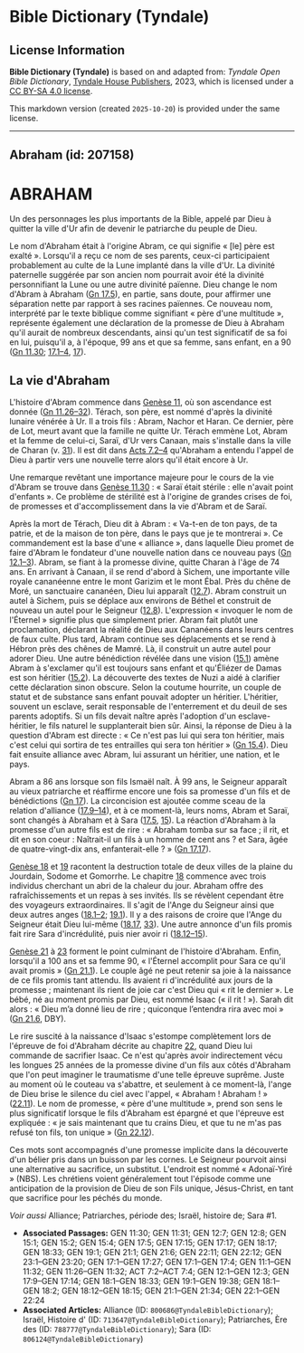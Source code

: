 # Bible Dictionary (Tyndale)

## License Information

**Bible Dictionary (Tyndale)** is based on and adapted from: _Tyndale Open Bible Dictionary_, [Tyndale House Publishers](https://tyndaleopenresources.com/), 2023, which is licensed under a [CC BY-SA 4.0 license](https://creativecommons.org/licenses/by-sa/4.0/legalcode.en).

This markdown version (created `2025-10-20`) is provided under the same license.



--------------------------------

## Abraham (id: 207158)

**ABRAHAM**
===========

Un des personnages les plus importants de la Bible, appelé par Dieu à quitter la ville d'Ur afin de devenir le patriarche du peuple de Dieu.

Le nom d'Abraham était à l'origine Abram, ce qui signifie « \[le] père est exalté ». Lorsqu'il a reçu ce nom de ses parents, ceux\-ci participaient probablement au culte de la Lune implanté dans la ville d'Ur. La divinité paternelle suggérée par son ancien nom pourrait avoir été la divinité personnifiant la Lune ou une autre divinité païenne. Dieu change le nom d'Abram à Abraham ([Gn 17\.5](https://ref.ly/Gen17:5)), en partie, sans doute, pour affirmer une séparation nette par rapport à ses racines païennes. Ce nouveau nom, interprété par le texte biblique comme signifiant « père d'une multitude », représente également une déclaration de la promesse de Dieu à Abraham qu'il aurait de nombreux descendants, ainsi qu'un test significatif de sa foi en lui, puisqu'il a, à l'époque, 99 ans et que sa femme, sans enfant, en a 90 ([Gn 11\.30](https://ref.ly/Gen11:30); [17\.1–4](https://ref.ly/Gen17:1-Gen17:4), [17](https://ref.ly/Gen17:17)).

La vie d'Abraham
----------------

L'histoire d'Abram commence dans [Genèse 11](https://ref.ly/Gen11:1-Gen11:32), où son ascendance est donnée ([Gn 11\.26–32](https://ref.ly/Gen11:26-Gen11:32)). Térach, son père, est nommé d'après la divinité lunaire vénérée à Ur. Il a trois fils : Abram, Nachor et Haran. Ce dernier, père de Lot, meurt avant que la famille ne quitte Ur. Térach emmène Lot, Abram et la femme de celui\-ci, Saraï, d'Ur vers Canaan, mais s'installe dans la ville de Charan (v.  [31](https://ref.ly/Gen11:31)). Il est dit dans [Acts 7\.2–4](https://ref.ly/Acts7:2-Acts7:4) qu'Abraham a entendu l'appel de Dieu à partir vers une nouvelle terre alors qu'il était encore à Ur.

Une remarque revêtant une importance majeure pour le cours de la vie d'Abram se trouve dans [Genèse 11\.30](https://ref.ly/Gen11:30) : « Saraï était stérile : elle n'avait point d'enfants ». Ce problème de stérilité est à l'origine de grandes crises de foi, de promesses et d'accomplissement dans la vie d'Abram et de Saraï.

Après la mort de Térach, Dieu dit à Abram : « Va\-t\-en de ton pays, de ta patrie, et de la maison de ton père, dans le pays que je te montrerai ». Ce commandement est la base d'une « alliance », dans laquelle Dieu promet de faire d'Abram le fondateur d'une nouvelle nation dans ce nouveau pays ([Gn 12\.1–3](https://ref.ly/Gen12:1-Gen12:3)). Abram, se fiant à la promesse divine, quitte Charan à l'âge de 74 ans. En arrivant à Canaan, il se rend d'abord à Sichem, une importante ville royale cananéenne entre le mont Garizim et le mont Ébal. Près du chêne de Moré, un sanctuaire cananéen, Dieu lui apparaît ([12\.7](https://ref.ly/Gen12:7)). Abram construit un autel à Sichem, puis se déplace aux environs de Béthel et construit de nouveau un autel pour le Seigneur ([12\.8](https://ref.ly/Gen12:8)). L'expression « invoquer le nom de l'Éternel » signifie plus que simplement prier. Abram fait plutôt une proclamation, déclarant la réalité de Dieu aux Cananéens dans leurs centres de faux culte. Plus tard, Abram continue ses déplacements et se rend à Hébron près des chênes de Mamré. Là, il construit un autre autel pour adorer Dieu. Une autre bénédiction révélée dans une vision ([15\.1](https://ref.ly/Gen15:1)) amène Abram à s'exclamer qu'il est toujours sans enfant et qu'Éliézer de Damas est son héritier ([15\.2](https://ref.ly/Gen15:2)). La découverte des textes de Nuzi a aidé à clarifier cette déclaration sinon obscure. Selon la coutume hourrite, un couple de statut et de substance sans enfant pouvait adopter un héritier. L'héritier, souvent un esclave, serait responsable de l'enterrement et du deuil de ses parents adoptifs. Si un fils devait naître après l'adoption d'un esclave\-héritier, le fils naturel le supplanterait bien sûr. Ainsi, la réponse de Dieu à la question d'Abram est directe : « Ce n'est pas lui qui sera ton héritier, mais c'est celui qui sortira de tes entrailles qui sera ton héritier » ([Gn 15\.4](https://ref.ly/Gen15:4)). Dieu fait ensuite alliance avec Abram, lui assurant un héritier, une nation, et le pays.

Abram a 86 ans lorsque son fils Ismaël naît. À 99 ans, le Seigneur apparaît au vieux patriarche et réaffirme encore une fois sa promesse d'un fils et de bénédictions ([Gn 17](https://ref.ly/Gen17:1-Gen17:27)). La circoncision est ajoutée comme sceau de la relation d'alliance ([17\.9–14](https://ref.ly/Gen17:9-Gen17:14)), et à ce moment\-là, leurs noms, Abram et Saraï, sont changés à Abraham et à Sara ([17\.5](https://ref.ly/Gen17:5), [15](https://ref.ly/Gen17:15)). La réaction d'Abraham à la promesse d'un autre fils est de rire : « Abraham tomba sur sa face ; il rit, et dit en son coeur : Naîtrait\-il un fils à un homme de cent ans ? et Sara, âgée de quatre\-vingt\-dix ans, enfanterait\-elle ? » ([Gn 17\.17](https://ref.ly/Gen17:17)).

[Genèse 18](https://ref.ly/Gen18:1-Gen18:33) et [19](https://ref.ly/Gen19:1-Gen19:38) racontent la destruction totale de deux villes de la plaine du Jourdain, Sodome et Gomorrhe. Le chapitre [18](https://ref.ly/Gen18:1-Gen18:33) commence avec trois individus cherchant un abri de la chaleur du jour. Abraham offre des rafraîchissements et un repas à ses invités. Ils se révèlent cependant être des voyageurs extraordinaires. Il s'agit de l'Ange du Seigneur ainsi que deux autres anges ([18\.1–2](https://ref.ly/Gen18:1-Gen18:2); [19\.1](https://ref.ly/Gen19:1)). Il y a des raisons de croire que l'Ange du Seigneur était Dieu lui\-même ([18\.17](https://ref.ly/Gen18:17), [33](https://ref.ly/Gen18:33)). Une autre annonce d'un fils promis fait rire Sara d'incrédulité, puis nier avoir ri ([18\.12–15](https://ref.ly/Gen18:12-Gen18:15)).

[Genèse 21](https://ref.ly/Gen21:1-Gen21:34) à [23](https://ref.ly/Gen23:1-Gen23:20) forment le point culminant de l'histoire d'Abraham. Enfin, lorsqu'il a 100 ans et sa femme 90, « l'Éternel accomplit pour Sara ce qu'il avait promis » ([Gn 21\.1](https://ref.ly/Gen21:1)). Le couple âgé ne peut retenir sa joie à la naissance de ce fils promis tant attendu. Ils avaient ri d'incrédulité aux jours de la promesse ; maintenant ils rient de joie car c'est Dieu qui « rit le dernier ». Le bébé, né au moment promis par Dieu, est nommé Isaac (« il rit ! »). Sarah dit alors : « Dieu m’a donné lieu de rire ; quiconque l’entendra rira avec moi » ([Gn 21\.6](https://ref.ly/Gen21:6), DBY).

Le rire suscité à la naissance d'Isaac s'estompe complètement lors de l'épreuve de foi d'Abraham décrite au chapitre [22](https://ref.ly/Gen22:1-Gen22:24), quand Dieu lui commande de sacrifier Isaac. Ce n'est qu'après avoir indirectement vécu les longues 25 années de la promesse divine d'un fils aux côtés d'Abraham que l'on peut imaginer le traumatisme d'une telle épreuve suprême. Juste au moment où le couteau va s'abattre, et seulement à ce moment\-là, l'ange de Dieu brise le silence du ciel avec l'appel, « Abraham ! Abraham ! » ([22\.11](https://ref.ly/Gen22:11)). Le nom de promesse, « père d'une multitude », prend son sens le plus significatif lorsque le fils d'Abraham est épargné et que l'épreuve est expliquée : « je sais maintenant que tu crains Dieu, et que tu ne m'as pas refusé ton fils, ton unique » ([Gn 22\.12](https://ref.ly/Gen22:12)).

Ces mots sont accompagnés d'une promesse implicite dans la découverte d'un bélier pris dans un buisson par les cornes. Le Seigneur pourvoit ainsi une alternative au sacrifice, un substitut. L'endroit est nommé « Adonaï\-Yiré » (NBS). Les chrétiens voient généralement tout l'épisode comme une anticipation de la provision de Dieu de son Fils unique, Jésus\-Christ, en tant que sacrifice pour les péchés du monde.

*Voir aussi* Alliance; Patriarches, période des; Israël, histoire de; Sara \#1.

* **Associated Passages:** GEN 11:30; GEN 11:31; GEN 12:7; GEN 12:8; GEN 15:1; GEN 15:2; GEN 15:4; GEN 17:5; GEN 17:15; GEN 17:17; GEN 18:17; GEN 18:33; GEN 19:1; GEN 21:1; GEN 21:6; GEN 22:11; GEN 22:12; GEN 23:1–GEN 23:20; GEN 17:1–GEN 17:27; GEN 17:1–GEN 17:4; GEN 11:1–GEN 11:32; GEN 11:26–GEN 11:32; ACT 7:2–ACT 7:4; GEN 12:1–GEN 12:3; GEN 17:9–GEN 17:14; GEN 18:1–GEN 18:33; GEN 19:1–GEN 19:38; GEN 18:1–GEN 18:2; GEN 18:12–GEN 18:15; GEN 21:1–GEN 21:34; GEN 22:1–GEN 22:24
* **Associated Articles:** Alliance (ID: `800686@TyndaleBibleDictionary`); Israël, Histoire d' (ID: `713647@TyndaleBibleDictionary`); Patriarches, Ère des (ID: `788777@TyndaleBibleDictionary`); Sara (ID: `806124@TyndaleBibleDictionary`)

